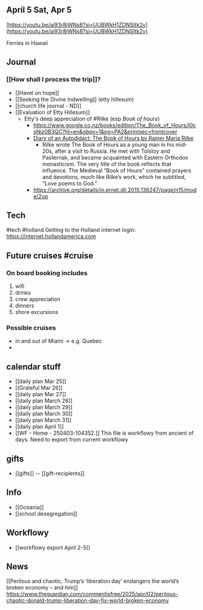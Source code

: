 ## April 5 ﻿Sat, Apr 5

[https://youtu.be/ai93r8jWNs8?si=UUBWkH1ZDNSItk2v](https://youtu.be/ai93r8jWNs8?si=UUBWkH1ZDNSItk2v)

Ferries in Hawaii

## Journal
### [[How shall I process the trip]]?

- [[Havel on hope]]
- [[Seeking the Divine Indwelling]]  (etty hillesum)
- [[church life journal - ND]]
- [[Evaluation of Etty Hillesum]]
	- Etty's deep appreciation of #Rilke (esp *Book of hours*)
		- https://www.google.co.nz/books/edition/The_Book_of_Hours/I0csNjz0B3QC?hl=en&gbpv=1&pg=PA2&printsec=frontcover
		- [Diary of an Autodidact: The Book of Hours by Rainer Maria Rilke](https://fiddlrts.blogspot.com/2015/03/the-book-of-hours-by-rainer-maria-rilke.html)  
			- Rilke wrote The Book of Hours as a young man in his mid-20s, after a visit to Russia. He met with Tolstoy and Pasternak, and became acquainted with Eastern Orthodox monasticism. The very title of the book reflects that influence. The Medieval “Book of Hours” contained prayers and devotions, much like Rilke’s work, which he subtitled, “Love poems to God.”
		- https://archive.org/details/in.ernet.dli.2015.136247/page/n15/mode/2up
## Tech
#tech #holland Getting to the Holland internet login: https://internet.hollandamerica.com
## Future cruises #cruise

### On board booking includes
1. wifi
2. drinks
3. crew appreciation
4. dinners
5. shore excursions
### Possible cruises
- in and out of Miami -> e.g. Quebec
- 
## calendar stuff
- [[daily plan Mar 25]]
- [[Grateful Mar 26]]
- [[daily plan Mar 27]]
- [[daily plan March 28]]
- [[daily plan March 29]]
- [[daily plan March 30]]
- [[daily plan March 31]]
- [[daily plan April 1]]
- [[WF - Home - 250403-104352.]] This file is workflowy from ancient of days. Need to export from current workflowy
## gifts
- [[gifts]] -- [[gift-recipients]]
## Info
- [[Oceania]]
- [[school desegregation]]
## Workflowy 
- [[workflowy export April 2-5]]
## News
[[Perilous and chaotic, Trump’s ‘liberation day’ endangers the world’s broken economy – and him]]
	https://www.theguardian.com/commentisfree/2025/apr/02/perilous-chaotic-donald-trump-liberation-day-fix-world-broken-economy